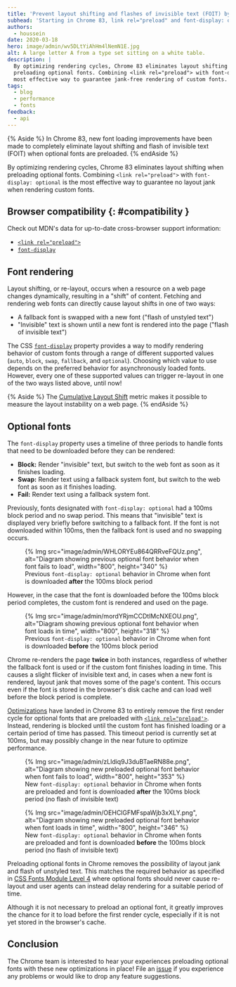 ```yaml
---
title: 'Prevent layout shifting and flashes of invisible text (FOIT) by preloading optional fonts'
subhead: 'Starting in Chrome 83, link rel="preload" and font-display: optional can be combined to remove layout jank completely'
authors:
  - houssein
date: 2020-03-18
hero: image/admin/wv5DLtYiAhHm4lNemN1E.jpg
alt: A large letter A from a type set sitting on a white table.
description: |
  By optimizing rendering cycles, Chrome 83 eliminates layout shifting when
  preloading optional fonts. Combining <link rel="preload"> with font-display: optional is the
  most effective way to guarantee jank-free rendering of custom fonts.
tags:
  - blog
  - performance
  - fonts
feedback:
  - api
---
```


{% Aside %}
  In Chrome 83, new font loading improvements have been made to completely eliminate layout shifting and flash of invisible text (FOIT) when optional fonts are preloaded.
{% endAside %}

By optimizing rendering cycles, Chrome 83 eliminates layout shifting when preloading optional fonts.
Combining `<link rel="preload">` with `font-display: optional` is the most effective way to
guarantee no layout jank when rendering custom fonts.

## Browser compatibility {: #compatibility }

Check out MDN's data for up-to-date cross-browser support information:

* [`<link rel="preload">`](https://developer.mozilla.org/docs/Web/HTML/Preloading_content#Browser_compatibility)
* [`font-display`](https://developer.mozilla.org/docs/Web/CSS/@font-face/font-display#Browser_compatibility)

## Font rendering

Layout shifting, or re-layout, occurs when a resource on a web page changes dynamically, resulting in
a "shift" of content. Fetching and rendering web fonts can directly cause layout shifts in one of
two ways:

-  A fallback font is swapped with a new font ("flash of unstyled text")
-  "Invisible" text is shown until a new font is rendered into the page ("flash of invisible text")

The CSS [`font-display`](https://font-display.glitch.me/) property provides a way to modify
rendering behavior of custom fonts through a range of different supported values (`auto`, `block`,
`swap`, `fallback`, and `optional`). Choosing which value to use depends on the preferred behavior
for asynchronously loaded fonts. However, every one of these supported values can trigger re-layout
in one of the two ways listed above, until now!

{% Aside %}
  The [Cumulative Layout Shift](/cls/) metric makes it possible to measure the layout
  instability on a web page.
{% endAside %}

## Optional fonts

The `font-display` property uses a timeline of three periods to handle fonts that need to be
downloaded before they can be rendered:

-  **Block:** Render "invisible" text, but switch to the web font as soon as it finishes loading.
-  **Swap:** Render text using a fallback system font, but switch to the web font as soon as it
   finishes loading.
-  **Fail:** Render text using a fallback system font.

Previously, fonts designated with `font-display: optional` had a 100ms block period and no swap
period. This means that "invisible" text is displayed very briefly before switching to a fallback
font. If the font is not downloaded within 100ms, then the fallback font is used and no swapping
occurs.

<figure>
  {% Img src="image/admin/WHLORYEu864QRRveFQUz.png", alt="Diagram showing previous optional font behavior when font fails to load", width="800", height="340" %}
  <figcaption>Previous <code>font-display: optional</code> behavior in Chrome when font is downloaded <b>after</b> the 100ms block period</figcaption>
</figure>

However, in the case that the font is downloaded before the 100ms block period completes, the custom
font is rendered and used on the page.

<figure>
  {% Img src="image/admin/mordYRjmCCDtlMcNXEOU.png", alt="Diagram showing previous optional font behavior when font loads in time", width="800", height="318" %}
  <figcaption>Previous <code>font-display: optional</code> behavior in Chrome when font is downloaded <b>before</b> the 100ms block period</figcaption>
</figure>

Chrome re-renders the page **twice** in both instances, regardless of whether the fallback font
is used or if the custom font finishes loading in time. This causes a slight flicker of invisible
text and, in cases when a new font is rendered, layout jank that moves some of the page's content.
This occurs even if the font is stored in the browser's disk cache and can load well before the
block period is complete.

[Optimizations](https://bugs.chromium.org/p/chromium/issues/detail?id=1040632) have landed in Chrome 83 to entirely remove the first render cycle for optional fonts
that are preloaded with [`<link rel="preload'>`](/codelab-preload-web-fonts/).
Instead, rendering is blocked until the custom font has finished loading or a certain period of time
has passed. This timeout period is currently set at 100ms, but may possibly change in the near
future to optimize performance.

<figure>
  {% Img src="image/admin/zLldiq9J3duBTaeRN88e.png", alt="Diagram showing new preloaded optional font behavior when font fails to load", width="800", height="353" %}
  <figcaption>New <code>font-display: optional</code> behavior in Chrome when fonts are preloaded and font is downloaded <b>after</b> the 100ms block period (no flash of invisible text)</figcaption>
</figure>

<figure>
  {% Img src="image/admin/OEHClGFMFspaWjb3xXLY.png", alt="Diagram showing new preloaded optional font behavior when font loads in time", width="800", height="346" %}
  <figcaption>New <code>font-display: optional</code> behavior in Chrome when fonts are preloaded and font is downloaded <b>before</b> the 100ms block period (no flash of invisible text)</figcaption>
</figure>

Preloading optional fonts in Chrome removes the possibility of layout jank and flash of unstyled
text. This matches the required behavior as specified in [CSS Fonts Module Level
4](https://drafts.csswg.org/css-fonts-4/#valdef-font-face-font-display-optional) where optional
fonts should never cause re-layout and user agents can instead delay rendering for a suitable period
of time.

Although it is not necessary to preload an optional font, it greatly improves the chance for it to
load before the first render cycle, especially if it is not yet stored in the browser's
cache.

## Conclusion

The Chrome team is interested to hear your experiences preloading optional fonts with these new optimizations in
place! File an [issue](https://bugs.chromium.org/p/chromium/issues/entry) if you experience any
problems or would like to drop any feature suggestions.
